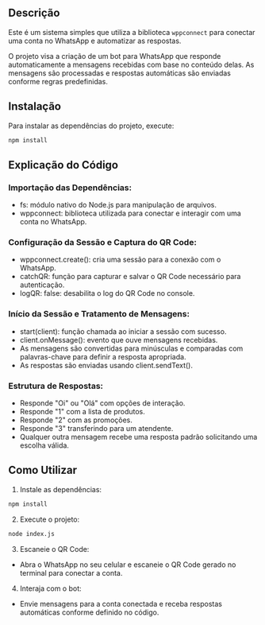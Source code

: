 
## Descrição

Este é um sistema simples que utiliza a biblioteca `wppconnect` para conectar uma conta no WhatsApp e automatizar as respostas.

O projeto visa a criação de um bot para WhatsApp que responde automaticamente a mensagens recebidas com base no conteúdo delas. As mensagens são processadas e respostas automáticas são enviadas conforme regras predefinidas.

## Instalação

Para instalar as dependências do projeto, execute:

```bash
npm install
```

## Explicação do Código

### Importação das Dependências:

- fs: módulo nativo do Node.js para manipulação de arquivos.
- wppconnect: biblioteca utilizada para conectar e interagir com uma conta no WhatsApp.

### Configuração da Sessão e Captura do QR Code:

- wppconnect.create(): cria uma sessão para a conexão com o WhatsApp.
- catchQR: função para capturar e salvar o QR Code necessário para autenticação.
- logQR: false: desabilita o log do QR Code no console.

### Início da Sessão e Tratamento de Mensagens:

- start(client): função chamada ao iniciar a sessão com sucesso.
- client.onMessage(): evento que ouve mensagens recebidas.
- As mensagens são convertidas para minúsculas e comparadas com palavras-chave para definir a resposta apropriada.
- As respostas são enviadas usando client.sendText().

### Estrutura de Respostas:

- Responde "Oi" ou "Olá" com opções de interação.
- Responde "1" com a lista de produtos.
- Responde "2" com as promoções.
- Responde "3" transferindo para um atendente.
- Qualquer outra mensagem recebe uma resposta padrão solicitando uma escolha válida.

## Como Utilizar

1. Instale as dependências:

```bash
npm install
```

2. Execute o projeto:

```bash
node index.js
```

3. Escaneie o QR Code:

- Abra o WhatsApp no seu celular e escaneie o QR Code gerado no terminal para conectar a conta.

4. Interaja com o bot:

- Envie mensagens para a conta conectada e receba respostas automáticas conforme definido no código.